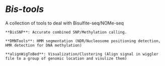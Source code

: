 ***Bis-tools***
=========

A collection of tools to deal with Bisulfite-seq/NOMe-seq 

	**BisSNP**: Accurate combined SNP/Methylation calling.
	
	**DMNTools**: HMM segmentation (NDR/Nucleosome positioning detection, HMR detection for DNA methylation)
  
	**alignWigToBed**: Visualization/Clustering (Align signal in wiggler file to a group of genomic location and visulize them)
